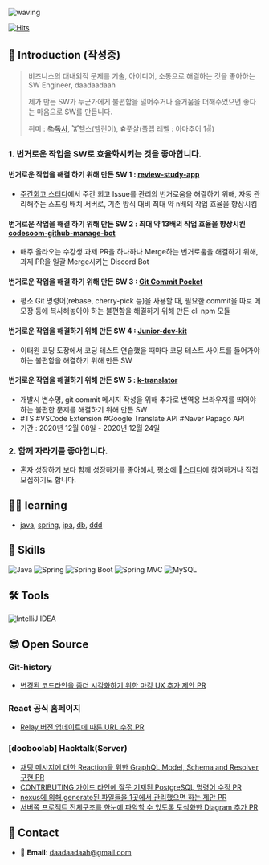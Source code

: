 ![waving](https://capsule-render.vercel.app/api?type=waving&height=200&text=daadaadaah&fontAlign=70&fontAlignY=40&color=timeAuto)

[![Hits](https://hits.seeyoufarm.com/api/count/incr/badge.svg?url=https%3A%2F%2Fgithub.com%2Fdaadaadaah%2Fhit-counter&count_bg=%23FF9400&title_bg=%23212349&icon=&icon_color=%23E7E7E7&title=hits&edge_flat=false)](https://hits.seeyoufarm.com)

## 👋 Introduction (작성중) 
> 비즈니스의 대내외적 문제를 기술, 아이디어, 소통으로 해결하는 것을 좋아하는 SW Engineer, daadaadaah
> 
> 제가 만든 SW가 누군가에게 불편함을 덜어주거나 즐거움을 더해주었으면 좋다는 마음으로 SW를 만듭니다.
>
> 취미 : 📚[독서](https://hey-just-write-it.tistory.com/category/%EB%82%B4%EA%B0%80%20%EC%9D%BD%EC%96%B4%EB%B3%B8%20000), 🏋️헬스(헬린이), ⚽️풋살(플랩 레벨 : 아마추어 1✌️)

### 1. 번거로운 작업을 SW로 효율화시키는 것을 좋아합니다.
#### 번거로운 작업을 해결 하기 위해 만든  SW 1 : [review-study-app](https://github.com/daadaadaah/review-study-app)
- [주간회고 스터디](https://github.com/daadaadaah/reviewStudy/issues)에서 주간 회고 Issue를 관리의 번거로움을 해결하기 위해, 자동 관리해주는 스프링 배치 서버로, 기존 방식 대비 최대 약 n배의 작업 효율을 향상시킴

#### 번거로운 작업을 해결 하기 위해 만든  SW 2 : 최대 약 13배의 작업 효율을 향상시킨 [codesoom-github-manage-bot](https://github.com/daadaadaah/codesoom-github-manage-bot)
- 매주 올라오는 수강생 과제 PR을 하나하나 Merge하는 번거로움을 해결하기 위해, 과제 PR을 일괄 Merge시키는 Discord Bot

#### 번거로운 작업을 해결 하기 위해 만든  SW 3 :  [Git Commit Pocket](https://github.com/daadaadaah/daadaadaah/blob/master/git_commit_pocket.md)
- 평소  Git 명령어(rebase, cherry-pick 등)을 사용할 때, 필요한 commit을 따로 메모장 등에 복사해놓아야 하는 불편함을 해결하기 위해 만든 cli npm 모듈

#### 번거로운 작업을 해결하기 위해 만든 SW 4  : [Junior-dev-kit](https://github.com/daadaadaah/daadaadaah/blob/master/junior_dev_kit.md)
- 이태원 코딩 도장에서 코딩 테스트 연습했을 때마다 코딩 테스트 사이트를 들어가야 하는 불편함을 해결하기 위해 만든 SW

#### 번거로운 작업을 해결하기 위해 만든 SW 5 : [k-translator](https://github.com/daadaadaah/daadaadaah/blob/master/k_translator.md)
- 개발시 변수명, git commit 메시지 작성을 위해 추가로 번역용 브라우저를 띄어야 하는 불편한 문제를 해결하기 위해 만든 SW
- #TS #VSCode Extension #Google Translate API #Naver Papago API 
- 기간 : 2020년 12월 08일  - 2020년 12월 24일

### 2. 함께 자라기를 좋아합니다.
- 혼자 성장하기 보다 함께 성장하기를 좋아해서, 평소에 👬[스터디](https://github.com/daadaadaah/my-study)에 참여하거나 직접 모집하기도 합니다.


## 🏃‍♀️ learning
- [java](https://github.com/daadaadaah/my-java), [spring](https://github.com/daadaadaah/my-spring), [jpa](https://github.com/daadaadaah/my-jpa), [db](https://github.com/daadaadaah/my-db), [ddd](https://github.com/daadaadaah/my-ddd)

## 🔨 Skills

![Java](https://img.shields.io/badge/-Java-007396?logo=java&logoColor=white)
![Spring](https://img.shields.io/badge/Spring-6DB33F.svg?&flat&logo=Spring&logoColor=white)
![Spring Boot](https://img.shields.io/badge/-Spring%20Boot-6DB33F?logo=spring%20boot&logoColor=white)
![Spring MVC](https://img.shields.io/badge/-Spring%20MVC-6DB33F)
![MySQL](https://img.shields.io/badge/-MySQL-4479A1?logo=mysql&logoColor=white)

## 🛠 Tools

![IntelliJ IDEA](https://img.shields.io/badge/-IntelliJ%20IDEA-FF0000?logo=intellij%20idea&logoColor=white)

## 😎 Open Source
### Git-history
- [변경된 코드라인을 좀더 시각화하기 위한 마킹 UX 추가 제안 PR](https://github.com/pomber/git-history/pull/178)

### React 공식 홈페이지
- [Relay 버전 업데이트에 따른 URL 수정 PR](https://github.com/reactjs/reactjs.org/commit/dab7441b1eb0098823de7b075473dbd15c437723)

### [dooboolab] Hacktalk(Server)
- [채팅 메시지에 대한 Reaction을 위한 GraphQL Model, Schema and Resolver 구현 PR](https://github.com/dooboolab/hackatalk-server/pull/76)
- [CONTRIBUTING 가이드 라인에 잘못 기재된 PostgreSQL 명령어 수정 PR](https://github.com/dooboolab/hackatalk/pull/166)
- [nexus에 의해 generate된 파일들을 1곳에서 관리했으면 하는 제안 PR](https://github.com/dooboolab/hackatalk/pull/171)
- [서버쪽 프로젝트 전체구조를 한눈에 파악할 수 있도록 도식화한 Diagram 추가 PR](https://github.com/dooboolab/hackatalk/pull/285)


## 📨 Contact

- 📧 **Email**: daadaadaah@gmail.com
